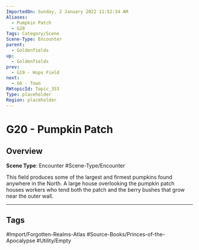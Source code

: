 ```yaml
---
ImportedOn: Sunday, 2 January 2022 11:52:34 AM
Aliases:
  - Pumpkin Patch
  - G20
Tags: Category/Scene
Scene-Type: Encounter
parent:
  - Goldenfields
up:
  - Goldenfields
prev:
  - G19 - Hops Field
next:
  - G6 - Town
RWtopicId: Topic_353
Type: placeholder
Region: placeholder
---
```

# G20 - Pumpkin Patch
## Overview
**Scene Type**: Encounter
#Scene-Type/Encounter

This field produces some of the largest and firmest pumpkins found anywhere in the North. A large house overlooking the pumpkin patch houses workers who tend both the patch and the berry bushes that grow near the outer wall.


---
## Tags
#Import/Forgotten-Realms-Atlas #Source-Books/Princes-of-the-Apocalypse #Utility/Empty

